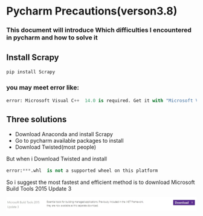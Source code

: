 # Pycharm Precautions(verson3.8)
### This document will introduce Which difficulties I encountered in pycharm and how to solve it 

## Install Scrapy
```python
pip install Scrapy
```
### you may meet error like:
```python
error: Microsoft Visual C++  14.0 is required. Get it with "Microsoft Visual C++ Build Tools": http://landinghub.visualstudio.com/visual-cpp-build-tools
```

## Three solutions
* Download Anaconda and install Scrapy
* Go to pycharm available packages to install
* Download Twisted(most people)

But when i Download Twisted and install
```python
error:***.whl  is not a supported wheel on this platform
```
So i suggest the most fastest and efficient method is to download Microsoft Build Tools 2015 Update 3

![image](1583510365095.jpg)






